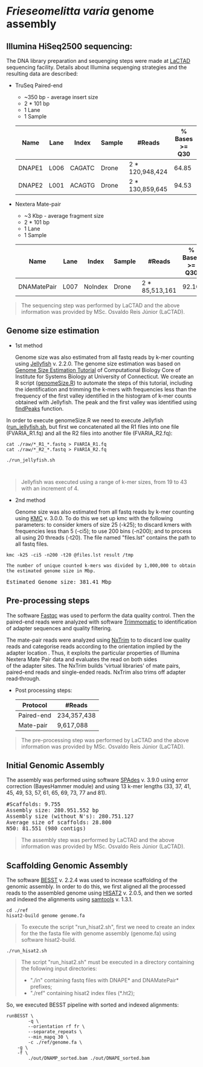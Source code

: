 # *Frieseomelitta varia* genome assembly


## Illumina HiSeq2500 sequencing:

The DNA library preparation and sequenging steps were made at [LaCTAD](https://www.lactad.unicamp.br/) sequencing facility.
Details about Illumina sequenging strategies and the resulting data are described:

* TruSeq Paired-end 
	* ~350 bp - average insert size
	* 2 * 101 bp
	* 1 Lane
	* 1 Sample
	
	| Name   | Lane | Index  | Sample   | #Reads          | % Bases >= Q30 |
	| ------ | ---- | ------ | -------- | --------------- | -------------- |
	| DNAPE1 | L006 | CAGATC | Drone    | 2 * 120,948,424 | 64.85          |
	| DNAPE2 | L001 | ACAGTG | Drone    | 2 * 130,859,645 | 94.53          |

* Nextera Mate-pair
	* ~3 Kbp - average fragment size
	* 2 * 101 bp
	* 1 Lane
	* 1 Sample
	
	| Name        | Lane | Index   | Sample   | #Reads          | % Bases >= Q30 |
	| ----------- | -----| ------- | -------- | --------------- | -------------- |
	| DNAMatePair | L007 | NoIndex | Drone    | 2 * 85,513,161  | 92.10          |

> The sequencing step was performed by LaCTAD and the above information was provided by MSc. Osvaldo Reis Júnior (LaCTAD).

## Genome size estimation

* 1st method

	Genome size was also estimated from all fastq reads by k-mer counting using [Jellyfish](https://github.com/gmarcais/Jellyfish) v. 2.2.0. 
The genome size estimation was based on [Genome Size Estimation Tutorial](https://bioinformatics.uconn.edu/genome-size-estimation-tutorial/) of Computational Biology Core of Institute for Systems Biology at University of Connecticut. We create an R script ([genomeSize.R]()) to automate the steps of this tutorial, including the identification and trimming the k-mers with frequencies less than the frequency of the first valley identified in the histogram of k-mer counts obtained with Jellyfish. The peak and the first valley was identified using [findPeaks](https://github.com/stas-g/findPeaks) function.


In order to execute genomeSize.R we need to execute Jellyfish ([run_jellyfish.sh](), but first we concatenated all the R1 files into one file (FVARIA_R1.fq) and all the R2 files into another file (FVARIA_R2.fq):

```bash=
cat ./raw/*_R1_*.fastq > FVARIA_R1.fq
cat ./raw/*_R2_*.fastq > FVARIA_R2.fq

./run_jellyfish.sh



```

> Jellyfish was executed using a range of k-mer sizes, from 19 to 43 with an increment of 4. 


* 2nd method

	Genome size was also estimated from all fastq reads by k-mer counting using [KMC](http://sun.aei.polsl.pl/REFRESH/index.php?page=projects&project=kmc&subpage=about) v. 3.0.0. To do this we set up kmc with the following parameters: to consider kmers of size 25 (-k25); to discard kmers with frequencies less than 5 (-ci5); to use 200 bins (-n200); and to process all using 20 threads (-t20). The file named "files.lst" contains the path to all fastq files.

```bash=
kmc -k25 -ci5 -n200 -t20 @files.lst result /tmp
```

	The number of unique counted k-mers was divided by 1,000,000 to obtain the estimated genome size in Mbp.

<pre>
Estimated Genome size: 381.41 Mbp
</pre>

## Pre-processing steps

The software [Fastqc](http://www.bioinformatics.babraham.ac.uk/projects/fastqc/) was used to perform the data quality control.
Then the paired-end reads were analyzed with software [Trimmomatic](http://www.usadellab.org/cms/?page=trimmomatic)
to identification of adapter sequences and quality filtering.

The mate-pair reads were analyzed using [NxTrim](https://github.com/sequencing/NxTrim) to
 to discard low quality reads and categorise reads according to the orientation implied by the adapter location
. Thus, it exploits the particular properties of Illumina Nextera Mate Pair data and evaluates the read on both sides          
of the adapter sites.
The NxTrim builds 'virtual libraries' of mate pairs, paired-end reads and single-ended reads. NxTrim
also trims off adapter read‐through.

* Post processing steps:

	| Protocol   | #Reads      |
	| ---------- | ----------- |
	| Paired-end | 234,357,438 |
	| Mate-pair  |   9,617,088 |

> The pre-processing step was performed by LaCTAD and the above information was provided by MSc. Osvaldo Reis Júnior (LaCTAD).

## Initial Genomic Assembly 

The assembly was performed using software [SPAdes](http://bioinf.spbau.ru/spades) v. 3.9.0
using error correction (BayesHammer module) and using 13 k-mer lengths (33, 37, 41, 45, 49, 53, 57, 61, 65, 69, 73, 77 and 81).

<pre>
#Scaffolds: 9.755
Assembly size: 280.951.552 bp
Assembly size (without N's): 280.751.127
Average size of scaffolds: 28.800
N50: 81.551 (980 contigs)
</pre>

> The assembly step was performed by LaCTAD and the above information was provided by MSc. Osvaldo Reis Júnior (LaCTAD).

## Scaffolding Genomic Assembly

The software [BESST](https://github.com/ksahlin/BESST) v. 2.2.4 was used to increase scaffolding of the genomic assembly.
In order to do this, we first aligned all the processed reads to the assembled genome using [HISAT2](http://daehwankimlab.github.io/hisat2/) v. 2.0.5, and then we sorted and indexed the alignments using [samtools](http://samtools.sourceforge.net/) v. 1.3.1.

```bash=
cd ./ref
hisat2-build genome genome.fa
```

> To execute the script "run_hisat2.sh", first we need to create an index for the the fasta file with genome assembly (genome.fa) 
using software hisat2-build.

```bash=
./run_hisat2.sh
```

> The script "run_hisat2.sh" must be executed in a directory containing the following input directories:
> - "./in" containing fastq files with DNAPE* and DNAMatePair* prefixes;
> - "./ref" containing hisat2 index files (\*.ht2);

So, we executed BESST pipeline with sorted and indexed alignments:

```bash=
runBESST \
        -q \
        --orientation rf fr \
        --separate_repeats \
        --min_mapq 30 \
        -c ./ref/genome.fa \
	-g \
	-f \
        ./out/DNAMP_sorted.bam ./out/DNAPE_sorted.bam
```

